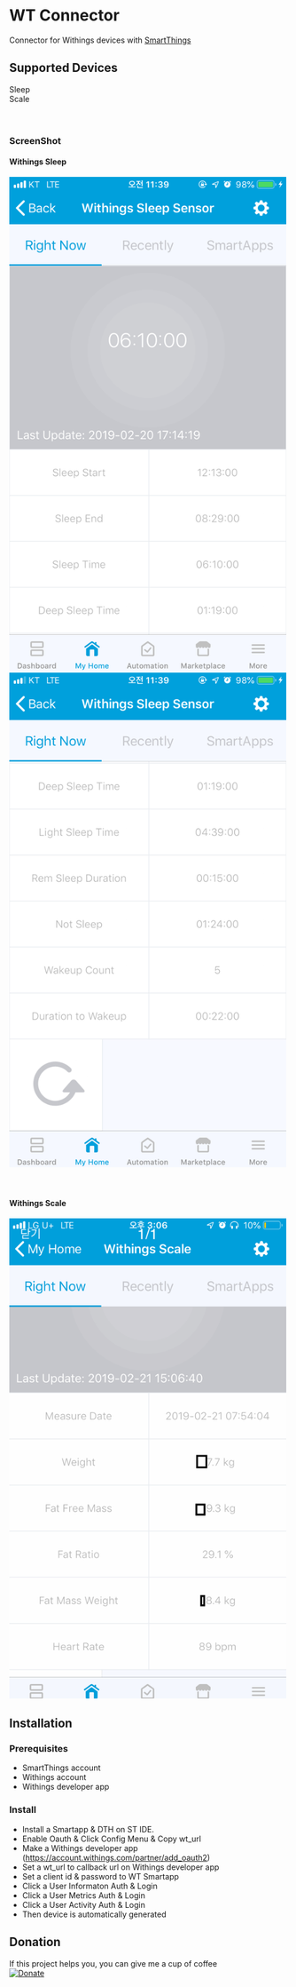 # WT Connector
Connector for Withings devices with [SmartThings](https://www.smartthings.com/getting-started)

## Supported Devices
Sleep<br/>
Scale<br/>
<br/><br/>

### ScreenShot
#### Withings Sleep<br/>
<img src="./doc/slepp1.png?raw=true" title="Withings Sleep" width="500px"><br/>
<img src="./doc/sleep2.png?raw=true" title="Withings Sleep" width="500px"><br/>
<br/><br/>
#### Withings Scale<br/>
<img src="./doc/scale.png?raw=true" title="Withings Scale" width="500px"><br/>

## Installation

### Prerequisites
* SmartThings account
* Withings account
* Withings developer app 

### Install
* Install a Smartapp & DTH on ST IDE.
* Enable Oauth & Click Config Menu & Copy wt_url
* Make a Withings developer app (https://account.withings.com/partner/add_oauth2)
* Set a wt_url to callback url on Withings developer app
* Set a client id & password to WT Smartapp
* Click a User Informaton Auth & Login
* Click a User Metrics Auth & Login
* Click a User Activity Auth & Login
* Then device is automatically generated


## Donation
If this project helps you, you can give me a cup of coffee<br/>
[![Donate](https://img.shields.io/badge/Donate-PayPal-green.svg)](https://paypal.me/fison67)
<br/><br/>
